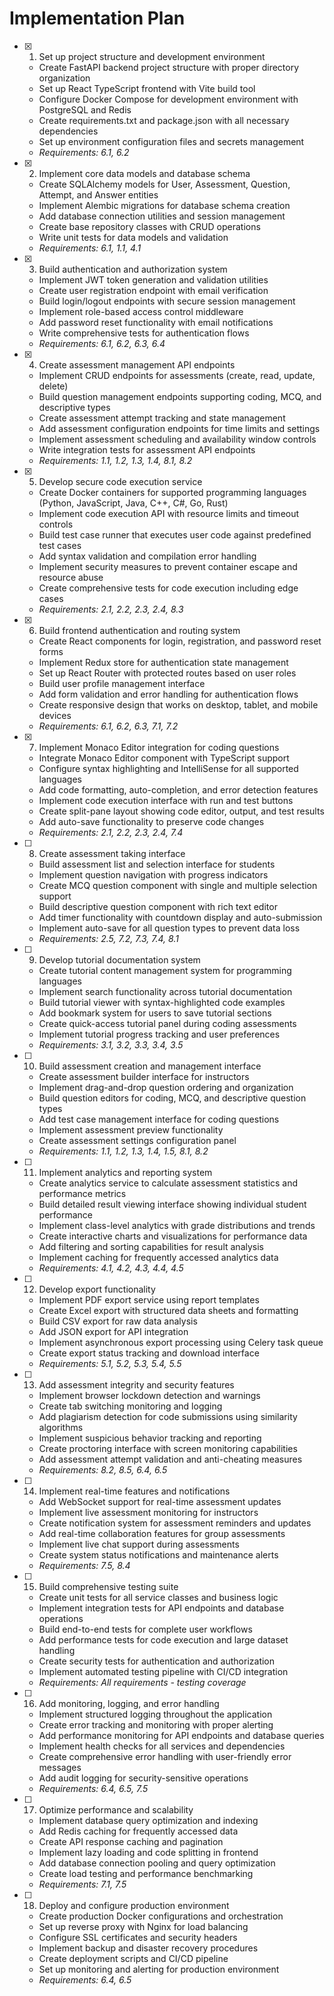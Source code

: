 # Implementation Plan

- [x] 1. Set up project structure and development environment









  - Create FastAPI backend project structure with proper directory organization
  - Set up React TypeScript frontend with Vite build tool
  - Configure Docker Compose for development environment with PostgreSQL and Redis
  - Create requirements.txt and package.json with all necessary dependencies
  - Set up environment configuration files and secrets management
  - _Requirements: 6.1, 6.2_

- [x] 2. Implement core data models and database schema





  - Create SQLAlchemy models for User, Assessment, Question, Attempt, and Answer entities
  - Implement Alembic migrations for database schema creation
  - Add database connection utilities and session management
  - Create base repository classes with CRUD operations
  - Write unit tests for data models and validation
  - _Requirements: 6.1, 1.1, 4.1_

- [x] 3. Build authentication and authorization system









  - Implement JWT token generation and validation utilities
  - Create user registration endpoint with email verification
  - Build login/logout endpoints with secure session management
  - Implement role-based access control middleware
  - Add password reset functionality with email notifications
  - Write comprehensive tests for authentication flows
  - _Requirements: 6.1, 6.2, 6.3, 6.4_

- [x] 4. Create assessment management API endpoints








  - Implement CRUD endpoints for assessments (create, read, update, delete)
  - Build question management endpoints supporting coding, MCQ, and descriptive types
  - Create assessment attempt tracking and state management
  - Add assessment configuration endpoints for time limits and settings
  - Implement assessment scheduling and availability window controls
  - Write integration tests for assessment API endpoints
  - _Requirements: 1.1, 1.2, 1.3, 1.4, 8.1, 8.2_

- [x] 5. Develop secure code execution service











  - Create Docker containers for supported programming languages (Python, JavaScript, Java, C++, C#, Go, Rust)
  - Implement code execution API with resource limits and timeout controls
  - Build test case runner that executes user code against predefined test cases
  - Add syntax validation and compilation error handling
  - Implement security measures to prevent container escape and resource abuse
  - Create comprehensive tests for code execution including edge cases
  - _Requirements: 2.1, 2.2, 2.3, 2.4, 8.3_

- [x] 6. Build frontend authentication and routing system








  - Create React components for login, registration, and password reset forms
  - Implement Redux store for authentication state management
  - Set up React Router with protected routes based on user roles
  - Build user profile management interface
  - Add form validation and error handling for authentication flows
  - Create responsive design that works on desktop, tablet, and mobile devices
  - _Requirements: 6.1, 6.2, 6.3, 7.1, 7.2_

- [x] 7. Implement Monaco Editor integration for coding questions









  - Integrate Monaco Editor component with TypeScript support
  - Configure syntax highlighting and IntelliSense for all supported languages
  - Add code formatting, auto-completion, and error detection features
  - Implement code execution interface with run and test buttons
  - Create split-pane layout showing code editor, output, and test results
  - Add auto-save functionality to preserve code changes
  - _Requirements: 2.1, 2.2, 2.3, 2.4, 7.4_

- [ ] 8. Create assessment taking interface
  - Build assessment list and selection interface for students
  - Implement question navigation with progress indicators
  - Create MCQ question component with single and multiple selection support
  - Build descriptive question component with rich text editor
  - Add timer functionality with countdown display and auto-submission
  - Implement auto-save for all question types to prevent data loss
  - _Requirements: 2.5, 7.2, 7.3, 7.4, 8.1_

- [ ] 9. Develop tutorial documentation system
  - Create tutorial content management system for programming languages
  - Implement search functionality across tutorial documentation
  - Build tutorial viewer with syntax-highlighted code examples
  - Add bookmark system for users to save tutorial sections
  - Create quick-access tutorial panel during coding assessments
  - Implement tutorial progress tracking and user preferences
  - _Requirements: 3.1, 3.2, 3.3, 3.4, 3.5_

- [ ] 10. Build assessment creation and management interface
  - Create assessment builder interface for instructors
  - Implement drag-and-drop question ordering and organization
  - Build question editors for coding, MCQ, and descriptive question types
  - Add test case management interface for coding questions
  - Implement assessment preview functionality
  - Create assessment settings configuration panel
  - _Requirements: 1.1, 1.2, 1.3, 1.4, 1.5, 8.1, 8.2_

- [ ] 11. Implement analytics and reporting system
  - Create analytics service to calculate assessment statistics and performance metrics
  - Build detailed result viewing interface showing individual student performance
  - Implement class-level analytics with grade distributions and trends
  - Create interactive charts and visualizations for performance data
  - Add filtering and sorting capabilities for result analysis
  - Implement caching for frequently accessed analytics data
  - _Requirements: 4.1, 4.2, 4.3, 4.4, 4.5_

- [ ] 12. Develop export functionality
  - Implement PDF export service using report templates
  - Create Excel export with structured data sheets and formatting
  - Build CSV export for raw data analysis
  - Add JSON export for API integration
  - Implement asynchronous export processing using Celery task queue
  - Create export status tracking and download interface
  - _Requirements: 5.1, 5.2, 5.3, 5.4, 5.5_

- [ ] 13. Add assessment integrity and security features
  - Implement browser lockdown detection and warnings
  - Create tab switching monitoring and logging
  - Add plagiarism detection for code submissions using similarity algorithms
  - Implement suspicious behavior tracking and reporting
  - Create proctoring interface with screen monitoring capabilities
  - Add assessment attempt validation and anti-cheating measures
  - _Requirements: 8.2, 8.5, 6.4, 6.5_

- [ ] 14. Implement real-time features and notifications
  - Add WebSocket support for real-time assessment updates
  - Implement live assessment monitoring for instructors
  - Create notification system for assessment reminders and updates
  - Add real-time collaboration features for group assessments
  - Implement live chat support during assessments
  - Create system status notifications and maintenance alerts
  - _Requirements: 7.5, 8.4_

- [ ] 15. Build comprehensive testing suite
  - Create unit tests for all service classes and business logic
  - Implement integration tests for API endpoints and database operations
  - Build end-to-end tests for complete user workflows
  - Add performance tests for code execution and large dataset handling
  - Create security tests for authentication and authorization
  - Implement automated testing pipeline with CI/CD integration
  - _Requirements: All requirements - testing coverage_

- [ ] 16. Add monitoring, logging, and error handling
  - Implement structured logging throughout the application
  - Create error tracking and monitoring with proper alerting
  - Add performance monitoring for API endpoints and database queries
  - Implement health checks for all services and dependencies
  - Create comprehensive error handling with user-friendly error messages
  - Add audit logging for security-sensitive operations
  - _Requirements: 6.4, 6.5, 7.5_

- [ ] 17. Optimize performance and scalability
  - Implement database query optimization and indexing
  - Add Redis caching for frequently accessed data
  - Create API response caching and pagination
  - Implement lazy loading and code splitting in frontend
  - Add database connection pooling and query optimization
  - Create load testing and performance benchmarking
  - _Requirements: 7.1, 7.5_

- [ ] 18. Deploy and configure production environment
  - Create production Docker configurations and orchestration
  - Set up reverse proxy with Nginx for load balancing
  - Configure SSL certificates and security headers
  - Implement backup and disaster recovery procedures
  - Create deployment scripts and CI/CD pipeline
  - Set up monitoring and alerting for production environment
  - _Requirements: 6.4, 6.5_